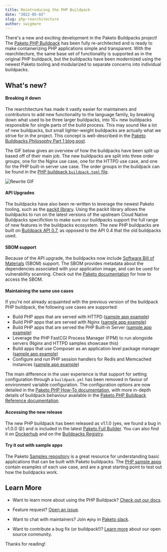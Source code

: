 ```yaml
---
title: Reintroducing the PHP Buildpack
date: "2022-05-03"
slug: php-rearchitecture
author: swigmore
---
```


There's a new and exciting development in the Paketo Buildpacks project! The
[Paketo PHP Buildpack](https://github.com/paketo-buildpacks/php) has been fully
re-architected and is ready to make containerizing PHP applications simple and
transparent. With the rearchitecture, the same base set of functionality is
supported as in the original PHP buildpack, but the buildpacks have been
modernized using the newest Paketo tooling and modularized to separate concerns
into individual buildpacks.

## What's new?

#### Breaking it down
The rearchitecture has made it vastly easier for maintainers and contributors
to add new functionality to the language family, by breaking down
what used to be three larger buildpacks, into 10+ new buildpacks responsible
for single parts of the build process. This may sound like a lot of new
buildpacks, but small lighter-weight buildpacks are actually what we strive
for in the project. This concept is well-described in the [Paketo Buildpacks
Philosophy Part 1 blog
post](https://blog.paketo.io/posts/buildpack-philosophy-part-1/).

The GIF below gives an overview of how the buildpacks have been split up based
off of their main job. The new buildpacks are split into three order groups,
one for the Nginx use case, one for the HTTPD use case, and one for the PHP
built-in server use case. The order groups in the buildpack can be found in the
[PHP buildpack `buildpack.toml`
file](https://github.com/paketo-buildpacks/php/blob/main/buildpack.toml).

![Rewrite GIF](/images/posts/0009/rewrite.gif)


#### API Upgrades
The buildpacks have also been re-written to leverage the newest Paketo
tooling, such as the [packit
library](https://github.com/paketo-buildpacks/packit). Using the packit library
allows the buildpacks to run on the latest versions of the upstream Cloud
Native Buildpacks specifiction to make sure our buildpacks support the full
range of new features in the buildpacks ecosystem. The new PHP buildpacks are
built on [Buildpack API
0.7](https://github.com/buildpacks/spec/blob/buildpack/v0.7/buildpack.md), as
opposed to the API 0.4 that the old buildpacks used.

#### SBOM support
Because of the API upgrade, the buildpacks now include [Software Bill of
Materials](https://paketo.io/docs/concepts/sbom/) (SBOM) support. The SBOM
provides metadata about the dependencies associated with your application
image, and can be used for vulnerability scanning. Check out the [Paketo
documentation](https://paketo.io/docs/howto/sbom/) for how to access the SBOM.

#### Maintaining the same use cases
If you're not already acquainted with the previous version of the buildpack PHP
buildpack, the following use cases are supported:

*  Build PHP apps that are served with HTTPD ([sample app example](https://github.com/paketo-buildpacks/samples/tree/main/php/httpd))
*  Build PHP apps that are served with Nginx ([sample app example](https://github.com/paketo-buildpacks/samples/tree/main/php/nginx))
*  Build PHP apps that are served the PHP Built-in Server ([sample app example](https://github.com/paketo-buildpacks/samples/tree/main/php/builtin-server))
*  Leverage the PHP FastCGI Process Manager (FPM) to run alongside servers (Nginx and HTTPD samples showcase this)
*  Build apps that use Composer as an application level package manager ([sample app example](https://github.com/paketo-buildpacks/samples/tree/main/php/composer))
*  Configure and run PHP session handlers for Redis and Memcached instances ([sample app example](https://github.com/paketo-buildpacks/samples/tree/main/php/memcached_session_handler))

The main difference in the user experience is that support for setting
configuration through a `buildpack.yml` has been removed in favour of
environment variable configuration. The configuration options are now detailed
in the [Paketo PHP How-To documentation](https://paketo.io/docs/howto/php/),
with more in-depth details of buildpack behaviour available in the [Paketo PHP
Buildpack Reference
documentation](https://paketo.io/docs/reference/php-reference/).

#### Accessing the new release
The new PHP buildpack has been released as v1.1.0 (yes, we found a bug in
v1.0.0 😝) and is included in the latest [Paketo Full
Builder](https://github.com/paketo-buildpacks/full-builder/releases/tag/v0.2.63).
You can also find it on
[Dockerhub](https://hub.docker.com/r/paketobuildpacks/php) and on the
[Buildpacks
Registry](http://registry.buildpacks.io/buildpacks/paketo-buildpacks/php).

#### Try it out with sample apps

The Paketo [Samples repository](https://github.com/paketo-buildpacks/samples) is
a great resource for understanding basic applications that can be built with
Paketo buildpacks. The [PHP sample
apps](https://github.com/paketo-buildpacks/samples/tree/main/php) contain
examples of each use case, and are a great starting point to test out how the
buildpacks work.

## Learn More
* Want to learn more about using the PHP Buildpack? [Check out our
docs](https://paketo.io/docs/reference/php-reference/).

* Feature request? [Open an
issue](https://github.com/paketo-buildpacks/php/issues).

* Want to chat with maintainers? Join
`#php` in [Paketo slack](https://slack.paketo.io/).

* Want to contribute a bug fix (or buildpack!)? [Learn
  more](https://github.com/paketo-buildpacks/community) about our open source
  community.

Thanks for reading!
